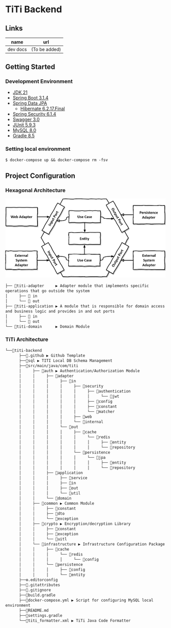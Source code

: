 # TiTi Backend

## Links

| name     | url           |
|----------|---------------|
| dev docs | (To be added) |

## Getting Started

### Development Environment

- [JDK 21](https://openjdk.org/projects/jdk/21/)
- [Spring Boot 3.1.4](https://spring.io/blog/2023/09/21/spring-boot-3-1-4-available-now/)
- [Spring Data JPA](https://spring.io/projects/spring-data-jpa/)
    - [Hibernate 6.2.17.Final](https://hibernate.org/orm/releases/6.2/)
- [Spring Security 6.1.4](https://docs.spring.io/spring-security/reference/6.1/index.html)
- [Swagger 3.0](https://swagger.io/specification/)
- [JUnit 5.9.3](https://junit.org/junit5/docs/5.9.3/release-notes/)
- [MySQL 8.0](https://dev.mysql.com/doc/relnotes/mysql/8.0/en/)
- [Gradle 8.5](https://docs.gradle.org/8.5/release-notes.html)

### Setting local environment

```
$ docker-compose up && docker-compose rm -fsv
```

## Project Configuration

### Hexagonal Architecture

![hexagonal_architecture.png](hexagonal_architecture.png)
```
├── 📂titi-adapter     ▶️ Adapter module that implements specific operations that go outside the system
│     ├── 📂 in
│     └── 📂 out
├── 📂titi-application ▶️ A module that is responsible for domain access and business logic and provides in and out ports
│     ├── 📂 in
│     └── 📂 out
└── 📂titi-domain      ▶️ Domain Module
```
### TiTi Architecture

```
└──🔹titi-backend
      ├──📂.github ▶️ Github Template
      ├──📂sql ▶️ TITI Local DB Schema Management
      ├──📂src/main/java/com/titi
      │     ├── 📂auth ▶️ Authentication/Authorization Module
      │     │     ├── 📂adapter
      │     │     │     ├── 📂in
      │     │     │     │     ├── 📂security
      │     │     │     │     │     ├── 📂authentication
      │     │     │     │     │     │     └── 📂jwt
      │     │     │     │     │     ├── 📂config
      │     │     │     │     │     ├── 📂constant
      │     │     │     │     │     └── 📂matcher
      │     │     │     │     ├── 📂web
      │     │     │     │     └── 📂internal
      │     │     │     └── 📂out
      │     │     │     │     ├── 📂cache
      │     │     │     │     │     └── 📂redis
      │     │     │     │     │     │     ├── 📂entity
      │     │     │     │     │     │     └── 📂repository
      │     │     │     │     └── 📂persistence
      │     │     │     │     │     └── 📂jpa
      │     │     │     │     │     │     ├── 📂entity
      │     │     │     │     │     │     └── 📂repository
      │     │     ├── 📂application
      │     │     │     ├── 📂service
      │     │     │     ├── 📂in
      │     │     │     ├── 📂out
      │     │     │     └── 📂util
      │     │     └── 📂domain
      │     ├── 📂common ▶️ Common Module
      │     │     ├── 📂constant
      │     │     ├── 📂dto
      │     │     └── 📂exception
      │     ├── 📂crypto ▶️ Encryption/decryption Library
      │     │     ├── 📂constant
      │     │     ├── 📂exception
      │     │     └── 📂uitl
      │     └── 📂infrastructure ▶️ Infrastructure Configuration Package
      │     │     ├── 📂cache
      │     │     │     └── 📂redis
      │     │     │     │     └── 📂config
      │     │     └── 📂persistence
      │     │     │     ├── 📂config
      │     │     │     └── 📂entity
      ├──⚙️.editorconfig
      ├──📄.gitattributes
      ├──📄.gitignore
      ├──🐘build.gradle
      ├──🐳docker-compose.yml ▶️ Script for configuring MySQL local environment
      ├──📄README.md
      ├──🐘settings.gradle
      └──📜titi_formatter.xml ▶️ TiTi Java Code Formatter
```
